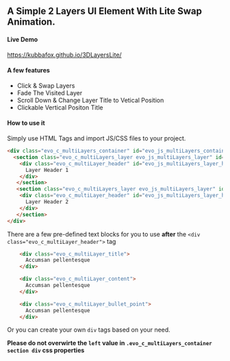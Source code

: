 ## A Simple 2 Layers UI Element With Lite Swap Animation. 

#### Live Demo
https://kubbafox.github.io/3DLayersLite/

#### A few features
- Click & Swap Layers
- Fade The Visited Layer
- Scroll Down & Change Layer Title to Vetical Position
- Clickable Vertical Positon Title

#### How to use it
Simply use HTML Tags and import JS/CSS files to your project. 

```HTML
<div class="evo_c_multiLayers_container" id="evo_js_multiLayers_container">
  <section class="evo_c_multiLayers_layer evo_js_multiLayers_layer" id="evo_js_multiLayers_layer_1">
    <div class="evo_c_multiLayer_header" id="evo_js_multiLayers_layer_header_1">
      Layer Header 1
    </div>
   </section>
   <section class="evo_c_multiLayers_layer evo_js_multiLayers_layer" id="evo_js_multiLayers_layer_2">
    <div class="evo_c_multiLayer_header" id="evo_js_multiLayers_layer_header_2">
      Layer Header 2
    </div>
   </section>
</div>   
```
There are a few pre-defined text blocks for you to use **after** the `<div class="evo_c_multiLayer_header">` tag


```HTML
    <div class="evo_c_multiLayer_title">
      Accumsan pellentesque
    </div>
```

```HTML
    <div class="evo_c_multiLayer_content">
      Accumsan pellentesque
    </div>
```

```HTML
    <div class="evo_c_multiLayer_bullet_point">
      Accumsan pellentesque
    </div>
```

Or you can create your own `div` tags based on your need. 

**Please do not overwirte the `left` value in `.evo_c_multiLayers_container section div` css properties**
